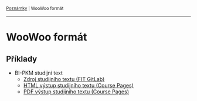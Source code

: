 <sub>[Poznámky](../README.md)
| WooWoo formát
<sub>

---

# WooWoo formát

## Příklady

- BI-PKM studijní text
    - [Zdroj studijního textu (FIT GitLab)](
        https://gitlab.fit.cvut.cz/BI-PKM/bi-pkm/tree/master)
    - [HTML výstup studijního textu (Course Pages)](
        https://courses.fit.cvut.cz/BI-PKM/textbook)
    - [PDF výstup studijního textu (Course Pages)](
        https://courses.fit.cvut.cz/BI-PKM/bi-pkm-textbook.pdf)
